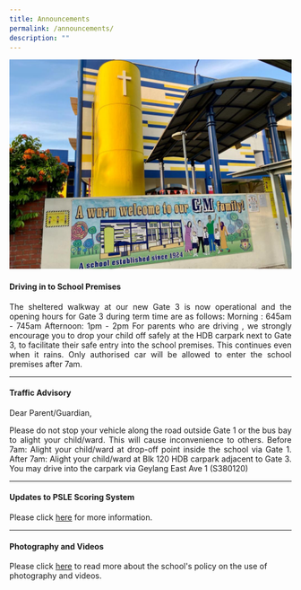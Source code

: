 ```yaml
---
title: Announcements
permalink: /announcements/
description: ""
---
```

![](/images/WhatsApp%20Image%202021-08-07%20at%20%206.jpeg)


#### Driving in to School Premises

<p style="text-align: justify;">The sheltered walkway at our new Gate 3 is now operational and the opening hours for Gate 3 during term time are as follows: Morning : 645am - 745am Afternoon: 1pm - 2pm For parents who are driving , we strongly encourage you to drop your child off safely at the HDB carpark next to Gate 3, to facilitate their safe entry into the school premises. This continues even when it rains. Only authorised car will be allowed to enter the school premises after 7am.

----------------

#### Traffic Advisory

Dear Parent/Guardian,<br><p style="text-align: justify;">Please do not stop your vehicle along the road outside Gate 1 or the bus bay to alight your child/ward. This will cause inconvenience to others. Before 7am: Alight your child/ward at drop-off point inside the school via Gate 1. After 7am: Alight your child/ward at Blk 120 HDB carpark adjacent to Gate 3. You may drive into the carpark via Geylang East Ave 1 (S380120)

-----------------

#### Updates to PSLE Scoring System
Please click [here](https://www.moe.gov.sg/microsites/psle-fsbb/psle/main.html) for more information. 

-----------------

#### Photography and Videos
Please click [here](https://staging.d33dbb0ee5w4xi.amplifyapp.com/about-us/school-policy/assessment-policy/photography-and-videos) to read more about the school's policy on the use of photography and videos.